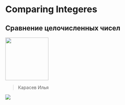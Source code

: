 # Comparing Integeres 
## Сравнение целочисленных чисел
<img src="https://github.com/user-attachments/assets/f57852aa-b866-4a98-b1f2-5788c74bcd49" width="135" />

> Карасев Илья

![](https://github.com/faermot/Homework_DPK__Comparing_Numbers/blob/master/lv_0_20240912214941.gif)
